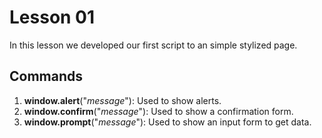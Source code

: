 # Lesson 01

In this lesson we developed our first script to an simple stylized page.

## Commands

1. **window.alert**("*message*"): Used to show alerts.
2. **window.confirm**("*message*"): Used to show a confirmation form.
3. **window.prompt**("*message*"): Used to show an input form to get data.